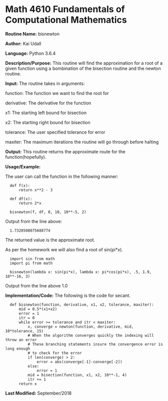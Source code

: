 # Math 4610 Fundamentals of Computational Mathematics

**Routine Name:**           bisnewton

**Author:** Kai Udall

**Language:** Python 3.6.4

**Description/Purpose:** This routine will find the approximation for a root of a given function using a bombination of the bisection routine and the newton routine.

**Input:** The routine takes in arguments:

function: The function we want to find the root for

derivative: The derivative for the function

x1: The starting left bound for bisection

x2: The starting right bound for bisection

tolerance: The user specified tolerance for error

maxiter: The maximum iterations the routine will go through before halting

**Output:** This routine returns the approximate route for the function(hopefully).

**Usage/Example:**

The user can call the function in the following manner:
      
      def f(x):
          return x**2 - 3
      
      def df(x):
          return 2*x
          
      bisnewton(f, df, 0, 10, 10**-5, 2)

Output from the line above:

      1.7320508075688774

The returned value is the approximate root.

As per the homework we will also find a root of sin(pi*x). 

      import sin from math
      import pi from math
      
      bisnewton(lambda x: sin(pi*x), lambda x: pi*cos(pi*x), .5, 1.9, 10**-16, 3)

Output from the line above
      1.0

**Implementation/Code:** The following is the code for secant.
      
      def bisnewton(function, derivative, x1, x2, tolerance, maxiter):
          mid = 0.5*(x1+x2)
          error = 1
          itr = 0
          while error >= tolerance and itr < maxiter:
              x, converge = newton(function, derivative, mid, 10*tolerance, 15)
              # When the algorithm converges quickly the indexing will throw an error
              # These branching statements insure the convergence error is long enough
              # to check for the error
              if len(converge) > 2:
                  error = abs(converge[-1]-converge[-2])
              else:
                  error = 1
              mid = bisection(function, x1, x2, 10**-1, 4)
              itr += 1
          return x


      


**Last Modified:** September/2018
